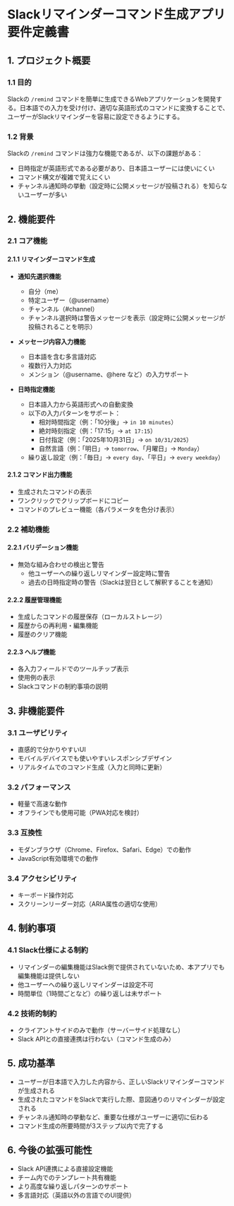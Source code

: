 # Slackリマインダーコマンド生成アプリ 要件定義書

## 1. プロジェクト概要

### 1.1 目的
Slackの `/remind` コマンドを簡単に生成できるWebアプリケーションを開発する。日本語での入力を受け付け、適切な英語形式のコマンドに変換することで、ユーザーがSlackリマインダーを容易に設定できるようにする。

### 1.2 背景
Slackの `/remind` コマンドは強力な機能であるが、以下の課題がある：
- 日時指定が英語形式である必要があり、日本語ユーザーには使いにくい
- コマンド構文が複雑で覚えにくい
- チャンネル通知時の挙動（設定時に公開メッセージが投稿される）を知らないユーザーが多い

## 2. 機能要件

### 2.1 コア機能

#### 2.1.1 リマインダーコマンド生成
- **通知先選択機能**
  - 自分（me）
  - 特定ユーザー（@username）
  - チャンネル（#channel）
  - チャンネル選択時は警告メッセージを表示（設定時に公開メッセージが投稿されることを明示）

- **メッセージ内容入力機能**
  - 日本語を含む多言語対応
  - 複数行入力対応
  - メンション（@username、@here など）の入力サポート

- **日時指定機能**
  - 日本語入力から英語形式への自動変換
  - 以下の入力パターンをサポート：
    - 相対時間指定（例：「10分後」→ `in 10 minutes`）
    - 絶対時刻指定（例：「17:15」→ `at 17:15`）
    - 日付指定（例：「2025年10月31日」→ `on 10/31/2025`）
    - 自然言語（例：「明日」→ `tomorrow`、「月曜日」→ `Monday`）
  - 繰り返し設定（例：「毎日」→ `every day`、「平日」→ `every weekday`）

#### 2.1.2 コマンド出力機能
- 生成されたコマンドの表示
- ワンクリックでクリップボードにコピー
- コマンドのプレビュー機能（各パラメータを色分け表示）

### 2.2 補助機能

#### 2.2.1 バリデーション機能
- 無効な組み合わせの検出と警告
  - 他ユーザーへの繰り返しリマインダー設定時に警告
  - 過去の日時指定時の警告（Slackは翌日として解釈することを通知）

#### 2.2.2 履歴管理機能
- 生成したコマンドの履歴保存（ローカルストレージ）
- 履歴からの再利用・編集機能
- 履歴のクリア機能

#### 2.2.3 ヘルプ機能
- 各入力フィールドでのツールチップ表示
- 使用例の表示
- Slackコマンドの制約事項の説明

## 3. 非機能要件

### 3.1 ユーザビリティ
- 直感的で分かりやすいUI
- モバイルデバイスでも使いやすいレスポンシブデザイン
- リアルタイムでのコマンド生成（入力と同時に更新）

### 3.2 パフォーマンス
- 軽量で高速な動作
- オフラインでも使用可能（PWA対応を検討）

### 3.3 互換性
- モダンブラウザ（Chrome、Firefox、Safari、Edge）での動作
- JavaScript有効環境での動作

### 3.4 アクセシビリティ
- キーボード操作対応
- スクリーンリーダー対応（ARIA属性の適切な使用）

## 4. 制約事項

### 4.1 Slack仕様による制約
- リマインダーの編集機能はSlack側で提供されていないため、本アプリでも編集機能は提供しない
- 他ユーザーへの繰り返しリマインダーは設定不可
- 時間単位（1時間ごとなど）の繰り返しは未サポート

### 4.2 技術的制約
- クライアントサイドのみで動作（サーバーサイド処理なし）
- Slack APIとの直接連携は行わない（コマンド生成のみ）

## 5. 成功基準

- ユーザーが日本語で入力した内容から、正しいSlackリマインダーコマンドが生成される
- 生成されたコマンドをSlackで実行した際、意図通りのリマインダーが設定される
- チャンネル通知時の挙動など、重要な仕様がユーザーに適切に伝わる
- コマンド生成の所要時間が3ステップ以内で完了する

## 6. 今後の拡張可能性

- Slack API連携による直接設定機能
- チーム内でのテンプレート共有機能
- より高度な繰り返しパターンのサポート
- 多言語対応（英語以外の言語でのUI提供）